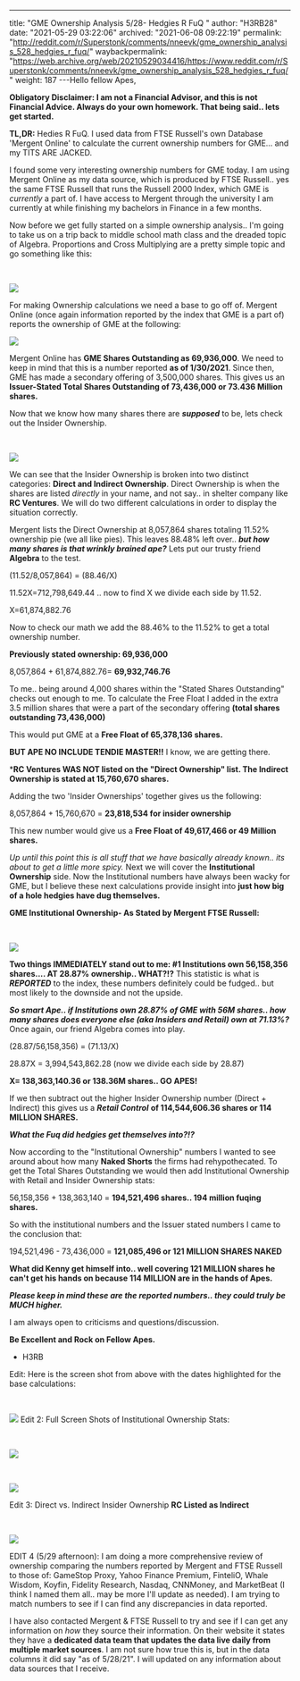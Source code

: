 ---
title: "GME Ownership Analysis 5/28- Hedgies R FuQ "
author: "H3RB28"
date: "2021-05-29 03:22:06"
archived: "2021-06-08 09:22:19"
permalink: "http://reddit.com/r/Superstonk/comments/nneevk/gme_ownership_analysis_528_hedgies_r_fuq/"
waybackpermalink: "https://web.archive.org/web/20210529034416/https://www.reddit.com/r/Superstonk/comments/nneevk/gme_ownership_analysis_528_hedgies_r_fuq/"
weight: 187
---Hello fellow Apes,


**Obligatory Disclaimer: I am not a Financial Advisor, and this is not Financial Advice. Always do your own homework. That being said.. lets get started.**


**TL,DR:** Hedies R FuQ. I used data from FTSE Russell's own Database 'Mergent Online' to calculate the current ownership numbers for GME... and my TITS ARE JACKED.


I found some very interesting ownership numbers for GME today. I am using Mergent Online as my data source, which is produced by FTSE Russell.. yes the same FTSE Russell that runs the Russell 2000 Index, which GME is *currently* a part of. I have access to Mergent through the university I am currently at while finishing my bachelors in Finance in a few months.


Now before we get fully started on a simple ownership analysis.. I'm going to take us on a trip back to middle school math class and the dreaded topic of Algebra. Proportions and Cross Multiplying are a pretty simple topic and go something like this:


​


![](/img/mz00tbfuwy171.jpg)


For making Ownership calculations we need a base to go off of. Mergent Online (once again information reported by the index that GME is a part of) reports the ownership of GME at the following:


![](/img/6io407b6yy171.jpg)


Mergent Online has **GME Shares Outstanding as 69,936,000**. We need to keep in mind that this is a number reported **as of 1/30/2021**. Since then, GME has made a secondary offering of 3,500,000 shares. This gives us an **Issuer-Stated Total Shares Outstanding of 73,436,000 or 73.436 Million shares.**


Now that we know how many shares there are ***supposed*** to be, lets check out the Insider Ownership.


​


![](/img/9haw4oug0z171.jpg)


We can see that the Insider Ownership is broken into two distinct categories: **Direct and Indirect Ownership**. Direct Ownership is when the shares are listed *directly* in your name, and not say.. in shelter company like **RC Ventures**. We will do two different calculations in order to display the situation correctly.


Mergent lists the Direct Ownership at 8,057,864 shares totaling 11.52% ownership pie (we all like pies). This leaves 88.48% left over.. ***but how many shares is that wrinkly brained ape?*** Lets put our trusty friend **Algebra** to the test.


(11.52/8,057,864) = (88.46/X)


11.52X=712,798,649.44 .. now to find X we divide each side by 11.52.


X=61,874,882.76


Now to check our math we add the 88.46% to the 11.52% to get a total ownership number.


**Previously stated ownership: 69,936,000**


8,057,864 + 61,874,882.76= **69,932,746.76**


To me.. being around 4,000 shares within the "Stated Shares Outstanding" checks out enough to me. To calculate the Free Float I added in the extra 3.5 million shares that were a part of the secondary offering **(total shares outstanding 73,436,000)**


This would put GME at a **Free Float of 65,378,136 shares.**


**BUT APE NO INCLUDE TENDIE MASTER!!** I know, we are getting there.


***RC Ventures WAS NOT listed on the "Direct Ownership" list. The Indirect Ownership is stated at 15,760,670 shares.**


Adding the two 'Insider Ownerships' together gives us the following:


8,057,864 + 15,760,670 = **23,818,534 for insider ownership**


This new number would give us a **Free Float of 49,617,466 or 49 Million shares.**


*Up until this point this is all stuff that we have basically already known.. its about to get a little more spicy.* Next we will cover the **Institutional Ownership** side. Now the Institutional numbers have always been wacky for GME, but I believe these next calculations provide insight into **just how big of a hole hedgies have dug themselves.**


**GME Institutional Ownership- As Stated by Mergent FTSE Russell:**


​


![](/img/z3kg7s9q5z171.jpg)


**Two things IMMEDIATELY stand out to me: #1 Institutions own 56,158,356 shares.... AT 28.87% ownership.. WHAT?!?** This statistic is what is ***REPORTED*** to the index, these numbers definitely could be fudged.. but most likely to the downside and not the upside.


***So smart Ape.. if Institutions own 28.87% of GME with 56M shares.. how many shares does everyone else (aka Insiders and Retail) own at 71.13%?*** Once again, our friend Algebra comes into play.


(28.87/56,158,356) = (71.13/X)


28.87X = 3,994,543,862.28 (now we divide each side by 28.87)


**X= 138,363,140.36 or 138.36M shares.. GO APES!**


If we then subtract out the higher Insider Ownership number (Direct + Indirect) this gives us a ***Retail Control*** **of 114,544,606.36 shares or 114 MILLION SHARES.**


***What the Fuq did hedgies get themselves into?!?***


Now according to the "Institutional Ownership" numbers I wanted to see around about how many **Naked Shorts** the firms had rehypothecated. To get the Total Shares Outstanding we would then add Institutional Ownership with Retail and Insider Ownership stats:


56,158,356 + 138,363,140 = **194,521,496 shares.. 194 million fuqing shares.**


So with the institutional numbers and the Issuer stated numbers I came to the conclusion that:


194,521,496 - 73,436,000 = **121,085,496 or 121 MILLION SHARES NAKED**


**What did Kenny get himself into.. well covering 121 MILLION shares he can't get his hands on because 114 MILLION are in the hands of Apes.**


***Please keep in mind these are the reported numbers.. they could truly be MUCH higher.***


I am always open to criticisms and questions/discussion.


**Be Excellent and Rock on Fellow Apes.**


- H3RB


Edit: Here is the screen shot from above with the dates highlighted for the base calculations:


​


![](/img/tr50evybjz171.jpg)
Edit 2: Full Screen Shots of Institutional Ownership Stats:


​


![](/img/nwicrfepoz171.png)


​


![](/img/dia9iacsoz171.png)


Edit 3: Direct vs. Indirect Insider Ownership **RC Listed as Indirect**


​


![](/img/oz019rwsxz171.jpg)


EDIT 4 (5/29 afternoon): I am doing a more comprehensive review of ownership comparing the numbers reported by Mergent and FTSE Russell to those of: GameStop Proxy, Yahoo Finance Premium, FinteliO, Whale Wisdom, Koyfin, Fidelity Research, Nasdaq, CNNMoney, and MarketBeat (I think I named them all.. may be more I'll update as needed). I am trying to match numbers to see if I can find any discrepancies in data reported. 


I have also contacted Mergent & FTSE Russell to try and see if I can get any information on *how* they source their information. On their website it states they have a **dedicated data team that updates the data live daily from multiple market sources**. I am not sure how true this is, but in the data columns it did say "as of 5/28/21". I will updated on any information about data sources that I receive. 

